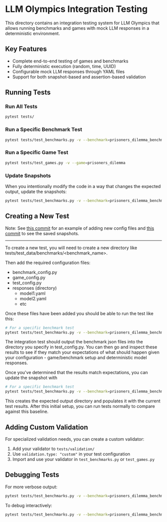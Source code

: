 # LLM Olympics Integration Testing

This directory contains an integration testing system for LLM Olympics that allows running benchmarks and games with mock LLM responses in a deterministic environment.

## Key Features

- Complete end-to-end testing of games and benchmarks
- Fully deterministic execution (random, time, UUID)
- Configurable mock LLM responses through YAML files
- Support for both snapshot-based and assertion-based validation

## Running Tests

### Run All Tests

```bash
pytest tests/
```

### Run a Specific Benchmark Test

```bash
pytest tests/test_benchmarks.py -v --benchmark=prisoners_dilemma_benchmark
```

### Run a Specific Game Test

```bash
pytest tests/test_games.py -v --game=prisoners_dilemma
```

### Update Snapshots

When you intentionally modify the code in a way that changes the expected output, update the snapshots:

```bash
pytest tests/test_benchmarks.py -v --benchmark=prisoners_dilemma_benchmark --update-snapshots
```

## Creating a New Test
Note: See [this commit](https://github.com/jmogielnicki/llmolympics/commit/ab88ebdcfaa6cb7ce5c0338711f2fa07446ce574) for an example of adding new config files and [this commit](https://github.com/jmogielnicki/llmolympics/commit/6b6c23f164a7b603830331758bcdf692f430b2fa) to see the saved snapshots.

__________________

To create a new test, you will need to create a new directory like tests/test_data/benchmarks/<benchmark_name>.

Then add the required configuration files:
- benchmark_config.py
- game_config.py
- test_config.py
- responses (directory)
  - model1.yaml
  - model2.yaml
  - etc

Once these files have been added you should be able to run the test like this:

```bash
# For a specific benchmark test
pytest tests/test_benchmarks.py -v --benchmark=prisoners_dilemma_benchmark
```

The integration test should output the benchmark json files into the directory you specify in test_config.py.  You can then go and inspect these results to see if they match your expectations of what should happen given your configuration - game/benchmark setup and deterministic model responses.

Once you've determined that the results match expectations, you can update the snapshot with

```bash
# For a specific benchmark test
pytest tests/test_benchmarks.py -v --benchmark=prisoners_dilemma_benchmark --update-snapshots
```

This creates the expected output directory and populates it with the current test results. After this initial setup, you can run tests normally to compare against this baseline.

## Adding Custom Validation

For specialized validation needs, you can create a custom validator:

1. Add your validator to `tests/validation/`
2. Use `validation.type: "custom"` in your test configuration
3. Import and use your validator in `test_benchmarks.py` or `test_games.py`

## Debugging Tests

For more verbose output:

```bash
pytest tests/test_benchmarks.py -v --benchmark=prisoners_dilemma_benchmark --log-cli-level=DEBUG
```

To debug interactively:

```bash
pytest tests/test_benchmarks.py -v --benchmark=prisoners_dilemma_benchmark --pdb
```